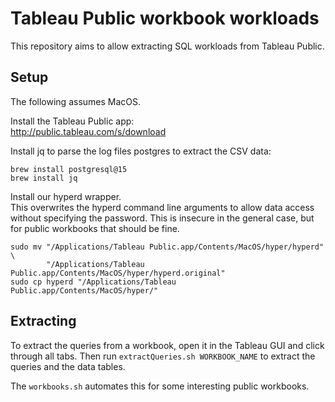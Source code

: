 # Tableau Public workbook workloads

This repository aims to allow extracting SQL workloads from Tableau Public.

## Setup
The following assumes MacOS.

Install the Tableau Public app:  
http://public.tableau.com/s/download

Install jq to parse the log files postgres to extract the CSV data:
```shell
brew install postgresql@15
brew install jq
```

Install our hyperd wrapper.  
This overwrites the hyperd command line arguments to allow data access without specifying the password.
This is insecure in the general case, but for public workbooks that should be fine.

```shell
sudo mv "/Applications/Tableau Public.app/Contents/MacOS/hyper/hyperd" \
        "/Applications/Tableau Public.app/Contents/MacOS/hyper/hyperd.original"
sudo cp hyperd "/Applications/Tableau Public.app/Contents/MacOS/hyper/"
```

## Extracting

To extract the queries from a workbook, open it in the Tableau GUI and click through all tabs.
Then run `extractQueries.sh WORKBOOK_NAME` to extract the queries and the data tables.

The `workbooks.sh` automates this for some interesting public workbooks.
